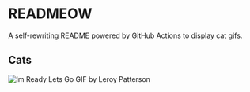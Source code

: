 # READMEOW

A self-rewriting README powered by GitHub Actions to display cat gifs.

## Cats

![Im Ready Lets Go GIF by Leroy Patterson](https://media2.giphy.com/media/CjmvTCZf2U3p09Cn0h/200.gif?cid=9acd02dagdnk4f5a8p3mytjws2vcrssih2hg7629ln2xzhvv&ep=v1_gifs_search&rid=200.gif&ct=g)

